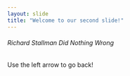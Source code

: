 ```yaml
---
layout: slide
title: "Welcome to our second slide!"
---
```

###### Richard Stallman Did Nothing Wrong
Use the left arrow to go back!
